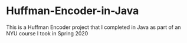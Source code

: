 # Huffman-Encoder-in-Java
This is a Huffman Encoder project that I completed in Java as part of an NYU course I took in Spring 2020
